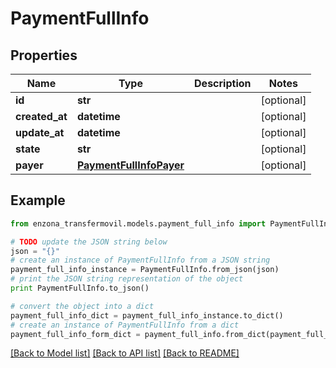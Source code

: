 # PaymentFullInfo


## Properties
Name | Type | Description | Notes
------------ | ------------- | ------------- | -------------
**id** | **str** |  | [optional] 
**created_at** | **datetime** |  | [optional] 
**update_at** | **datetime** |  | [optional] 
**state** | **str** |  | [optional] 
**payer** | [**PaymentFullInfoPayer**](PaymentFullInfoPayer.md) |  | [optional] 

## Example

```python
from enzona_transfermovil.models.payment_full_info import PaymentFullInfo

# TODO update the JSON string below
json = "{}"
# create an instance of PaymentFullInfo from a JSON string
payment_full_info_instance = PaymentFullInfo.from_json(json)
# print the JSON string representation of the object
print PaymentFullInfo.to_json()

# convert the object into a dict
payment_full_info_dict = payment_full_info_instance.to_dict()
# create an instance of PaymentFullInfo from a dict
payment_full_info_form_dict = payment_full_info.from_dict(payment_full_info_dict)
```
[[Back to Model list]](../README.md#documentation-for-models) [[Back to API list]](../README.md#documentation-for-api-endpoints) [[Back to README]](../README.md)


